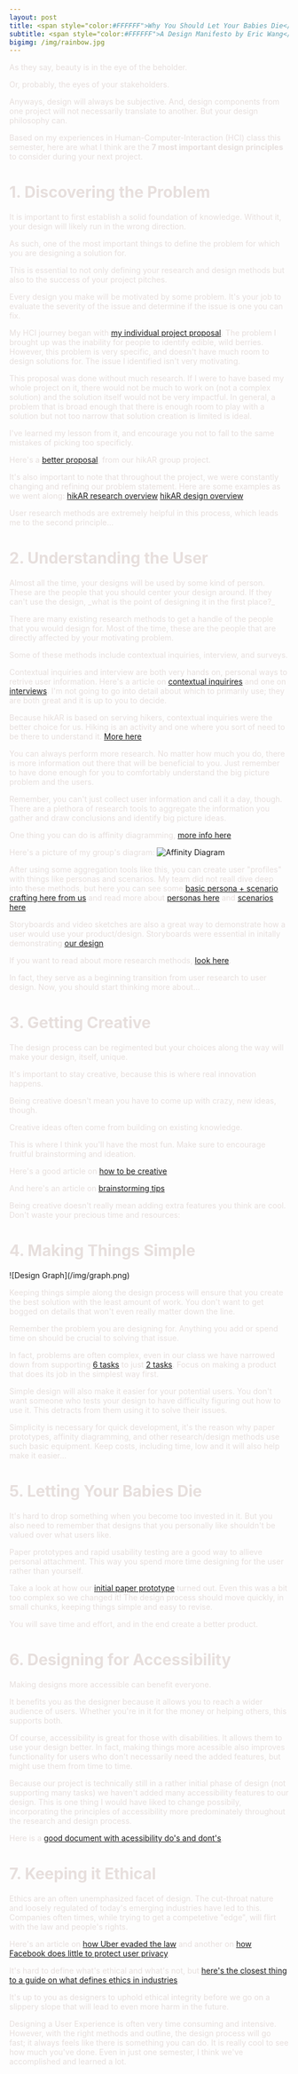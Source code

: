 ```yaml
---
layout: post
title: <span style="color:#FFFFFF">Why You Should Let Your Babies Die</span> 
subtitle: <span style="color:#FFFFFF">A Design Manifesto by Eric Wang</span>  
bigimg: /img/rainbow.jpg
---
```

<span style="color:#E7DFDD">As they say, beauty is in the eye of the beholder.</span> 

<span style="color:#E7DFDD">Or, probably, the eyes of your stakeholders.</span> 

<span style="color:#E7DFDD">Anyways, design will always be subjective. And, design components from one project will not necessarily translate to another. But your design philosophy can. </span>

<span style="color:#E7DFDD">Based on my experiences in Human-Computer-Interaction (HCI) class this semester, here are what I think are the **7 most important design principles** to consider during your next project. </span>

<h1 style="color:#E7DFDD">1. Discovering the Problem </h1>
<span style="color:#E7DFDD">It is important to first establish a solid foundation of knowledge. Without it, your design will likely run in the wrong direction. </span>

<span style="color:#E7DFDD">As such, one of the most important things to define the problem for which you are designing a solution for. </span>

<span style="color:#E7DFDD">This is essential to not only defining your research and design methods but also to the success of your project pitches. </span>

<span style="color:#E7DFDD">Every design you make will be motivated by some problem. It's your job to evaluate the severity of the issue and determine if the issue is one you can fix.</span> 

<span style="color:#E7DFDD">My HCI journey began with [my individual project proposal](https://erocwang.github.io/2019-09-18-project-proposal/). The problem I brought up was the inability for people to identify edible, wild berries. However, this problem is very specific, and doesn't have much room to design solutions for. The issue I identified isn't very motivating.  </span>

<span style="color:#E7DFDD">This proposal was done without much research. If I were to have based my whole project on it, there would not be much to work on (not a complex solution) and the solution itself would not be very impactful. In general, a problem that is broad enough that there is enough room to play with a solution but not too narrow that solution creation is limited is ideal. </span>

<span style="color:#E7DFDD">I've learned my lesson from it, and encourage you not to fall to the same mistakes of picking too specificly.</span> 

<span style="color:#E7DFDD">Here's a [better proposal](https://hci-sys.github.io/LearningInNature/projectproposal/), from our hikAR group project. </span>

<span style="color:#E7DFDD">It's also important to note that throughout the project, we were constantly changing and refining our problem statement. Here are some examples as we went along: [hikAR research overview](https://hci-sys.github.io/LearningInNature/uxresearchoverview/) [hikAR design overview](https://hci-sys.github.io/LearningInNature/uxdesignoverview/)</span>

<span style="color:#E7DFDD">User research methods are extremely helpful in this process, which leads me to the second principle...</span>

<h1 style="color:#E7DFDD">2. Understanding the User </h1>
<span style="color:#E7DFDD">Almost all the time, your designs will be used by some kind of person. These are the people that you should center your design around. If they can't use the design, _what is the point of designing it in the first place?_</span>

<span style="color:#E7DFDD">There are many existing research methods to get a handle of the people that you would design for. Most of the time, these are the people that are directly affected by your motivating problem. </span>

<span style="color:#E7DFDD">Some of these methods include contextual inquiries, interview, and surveys. </span>

<span style="color:#E7DFDD">Contextual inquiries and interview are both very hands on, personal ways to retrive user information. Here's a article on [contextual inquirires](https://www.google.com/url?q=https%3A%2F%2Fglow.williams.edu%2Fcourses%2F2539542%2Ffiles%2Ffolder%2Freadings%3Fpreview%3D153992307&sa=D&sntz=1&usg=AFQjCNHzYEhhDiXE8sxOVoX7pjGx5esUDA) and one on [interviews](https://www.google.com/url?q=https%3A%2F%2Fglow.williams.edu%2Fcourses%2F2539542%2Ffiles%2Ffolder%2Freadings%3Fpreview%3D153992376&sa=D&sntz=1&usg=AFQjCNFON6MK4Pl0BkUaQCgVvQ9VyM4hSQ). I'm not going to go into detail about which to primarily use; they are both great and it is up to you to decide.  </span>

<span style="color:#E7DFDD">Because hikAR is based on serving hikers, contextual inquiries were the better choice for us. Hiking is an activity and one where you sort of need to be there to understand it. [More here](https://hci-sys.github.io/LearningInNature/cireview/)</span>

<span style="color:#E7DFDD">You can always perform more research. No matter how much you do, there is more information out there that will be beneficial to you. Just remember to have done enough for you to comfortably understand the big picture problem and the users.</span> 

<span style="color:#E7DFDD">Remember, you can't just collect user information and call it a day, though. There are a plethora of research tools to aggregate the information you gather and draw conclusions and identify big picture ideas.</span> 

<span style="color:#E7DFDD">One thing you can do is affinity diagramming, [more info here](https://www.google.com/url?q=https%3A%2F%2Fglow.williams.edu%2Fcourses%2F2539542%2Ffiles%2Ffolder%2Freadings%3Fpreview%3D153992358&sa=D&sntz=1&usg=AFQjCNHP0gRp1undgucu-RX-5f4w8AoTRw)</span>

<span style="color:#E7DFDD">Here's a picture of my group's diagram: </span>
![Affinity Diagram](/img/affinity.jpeg)

<span style="color:#E7DFDD">After using some aggregation tools like this, you can create user "profiles" with things like personas and scenarios. My team did not reall dive deep into these methods, but here you can see some [basic persona + scenario crafting here from us](https://hci-sys.github.io/LearningInNature/taskreview/) and read more about [personas here](https://www.google.com/url?q=https%3A%2F%2Fglow.williams.edu%2Fcourses%2F2539542%2Ffiles%2Ffolder%2Freadings%3Fpreview%3D153992303&sa=D&sntz=1&usg=AFQjCNHl90tx_YiJ9TEBjWx2exyDutvU0A) and [scenarios here](https://www.google.com/url?q=https%3A%2F%2Fglow.williams.edu%2Fcourses%2F2539542%2Ffiles%2Ffolder%2Freadings%3Fpreview%3D153992364&sa=D&sntz=1&usg=AFQjCNHIutMnZMqAGh5plNkfhe12lGzEJw).</span> 

<span style="color:#E7DFDD">Storyboards and video sketches are also a great way to demonstrate how a user would use your product/design. Storyboards were 
essential in initally demonstrating [our design](https://hci-sys.github.io/LearningInNature/storyboard/).</span>

<span style="color:#E7DFDD">If you want to read about more research methods, [look here](https://www.google.com/url?q=https%3A%2F%2Febookcentral.proquest.com%2Flib%2Fwillm%2Fdetail.action%3FdocID%3D3399583%23goto_toc&sa=D&sntz=1&usg=AFQjCNG5kbrNvjQnZTkGy3cynphK1U3UQA).</span>

<span style="color:#E7DFDD">In fact, they serve as a beginning transition from user research to user design. Now, you should start thinking more about...</span>

<h1 style="color:#E7DFDD">3. Getting Creative</h1>
<span style="color:#E7DFDD">The design process can be regimented but your choices along the way will make your design, itself, unique. </span>

<span style="color:#E7DFDD">It's important to stay creative, because this is where real innovation happens.</span> 

<span style="color:#E7DFDD">Being creative doesn't mean you have to come up with crazy, new ideas, though. </span>

<span style="color:#E7DFDD">Creative ideas often come from building on existing knowledge.</span>

<span style="color:#E7DFDD">This is where I think you'll have the most fun. Make sure to encourage fruitful brainstorming and ideation. </span>

<span style="color:#E7DFDD">Here's a good article on [how to be creative](https://glow.williams.edu/courses/2539542/files/folder/readings?preview=153992346)</span>

<span style="color:#E7DFDD">And here's an article on [brainstorming tips](https://glow.williams.edu/courses/2539542/files/folder/readings?preview=153992372)</span>

<span style="color:#E7DFDD">Being creative doesn't really mean adding extra features you think are cool. Don't waste your precious time and resources: </span>

<h1 style="color:#E7DFDD">4. Making Things Simple</h1>
![Design Graph](/img/graph.png)

<span style="color:#E7DFDD">Keeping things simple along the design process will ensure that you create the best solution with the least amount of work. You don't want to get bogged on details that won't even really matter down the line. </span>

<span style="color:#E7DFDD">Remember the problem you are designing for. Anything you add or spend time on should be crucial to solving that issue.</span> 

<span style="color:#E7DFDD">In fact, problems are often complex, even in our class we have narrowed down from supporting [6 tasks](https://hci-sys.github.io/LearningInNature/taskreview/) to just [2 tasks](https://hci-sys.github.io/LearningInNature/storyboard/). Focus on making a product that does its job in the simplest way first.</span> 

<span style="color:#E7DFDD">Simple design will also make it easier for your potential users. You don't want someone who tests your design to have difficulty figuring out how to use it. This detracts from them using it to solve their issues.</span> 

<span style="color:#E7DFDD">Simplicity is necessary for quick development, it's the reason why paper prototypes, affinity diagramming, and other research/design methods use such basic equipment. Keep costs, including time, low and it will also help make it easier...</span>

<h1 style="color:#E7DFDD">5. Letting Your Babies Die</h1> 
<span style="color:#E7DFDD">It's hard to drop something when you become too invested in it. But you also need to remember that designs that you personally like shouldn't be valued over what users like. </span>

<span style="color:#E7DFDD">Paper prototypes and rapid usability testing are a good way to allieve personal attachment. This way you spend more time designing for the user rather than yourself.</span> 

<span style="color:#E7DFDD">Take a look at how our [initial paper prototype](https://hci-sys.github.io/LearningInNature/paper_prototype/) turned out. Even this was a bit too complex so we changed it! The design process should move quickly, in small chunks, keeping things simple and easy to revise.</span>  

<span style="color:#E7DFDD">You will save time and effort, and in the end create a better product. </span>

<h1 style="color:#E7DFDD">6. Designing for Accessibility</h1> 
<span style="color:#E7DFDD">Making designs more accessible can benefit everyone.</span>

<span style="color:#E7DFDD">It benefits you as the designer because it allows you to reach a wider audience of users. Whether you're in it for the money or helping others, this supports both.</span> 

<span style="color:#E7DFDD">Of course, accessibility is great for those with disabilities. It allows them to use your design better. In fact, making things more acessible also improves functionality for users who don't necessarily need the added features, but might use them from time to time. </span>

<span style="color:#E7DFDD">Because our project is technically still in a rather initial phase of design (not supporting many tasks) we haven't added many accessibility features to our design. This is one thing I would have liked to change possibily, incorporating the principles of accessibility more predominately throughout the research and design process.</span> 

<span style="color:#E7DFDD">Here is a [good document with acessibility do's and dont's](https://www.google.com/url?q=https%3A%2F%2Fglow.williams.edu%2Ffiles%2F153992322%2Fdownload%3Fdownload_frd%3D1&sa=D&sntz=1&usg=AFQjCNGGu6gSbxze0CXtz5BR5Cuf5QV_cw).</span>

<h1 style="color:#E7DFDD">7. Keeping it Ethical</h1> 
<span style="color:#E7DFDD">Ethics are an often unemphasized facet of design. The cut-throat nature and loosely regulated of today's emerging industries have led to this. Companies often times, while trying to get a competetive "edge", will flirt with the law and people's rights.</span>

<span style="color:#E7DFDD">Here's an article on [how Uber evaded the law](https://www.google.com/url?q=https%3A%2F%2Fwww.nytimes.com%2F2017%2F03%2F03%2Ftechnology%2Fuber-greyball-program-evade-authorities.html&sa=D&sntz=1&usg=AFQjCNHON-TJN3Jo1qrL5lpLRBI0SIWsGw) and another on [how Facebook does little to protect user privacy](https://drive.google.com/file/d/1Qna8UG2zc2pfcJS5caY9o_dLSwGtX0mI/view?usp=sharing).</span> 

<span style="color:#E7DFDD">It's hard to define what's ethical and what's not, but [here's the closest thing to a guide on what defines ethics in industries](https://www.google.com/url?q=https%3A%2F%2Fethics.acm.org%2F&sa=D&sntz=1&usg=AFQjCNECGQAnVCFWIlPgCbymnie1P8pIMg).</span>

<span style="color:#E7DFDD">It's up to you as designers to uphold ethical integrity before we go on a slippery slope that will lead to even more harm in the future.</span> 

<span style="color:#E7DFDD">Designing a User Experience is often very time consuming and intensive. However, with the right methods and outline, the design process will go fast; it always feels like there is something you can do. It is really cool to see how much you've done. Even in just one semester, I think we've accomplished and learned a lot. 
</span>
